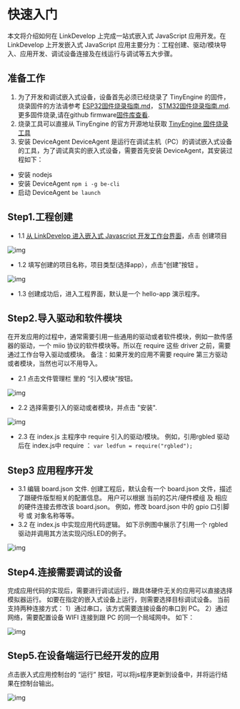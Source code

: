 # 快速入门

本文将介绍如何在 LinkDevelop 上完成一站式嵌入式 JavaScript 应用开发。在 LinkDevelop 上开发嵌入式 JavaScript 应用主要分为：工程创建、驱动/模块导入、应用开发、调试设备连接及在线运行与调试等五大步骤。



## 准备工作

1. 为了开发和调试嵌入式设备，设备首先必须已经烧录了 TinyEngine 的固件，烧录固件的方法请参考 [ESP32固件烧录指南.md](ESP32固件烧录指南.md)， [STM32固件烧录指南.md](STM32固件烧录指南.md). 更多固件烧录,请在github firmware[固件库查看](https://github.com/aliyun/TinyEngine/tree/master/firmware).
2. 烧录工具可以直接从 TinyEngine 的官方开源地址获取 [TinyEngine 固件烧录工具](https://github.com/aliyun/TinyEngine)
3. 安装 DeviceAgent
   DeviceAgent 是运行在调试主机（PC）的调试嵌入式设备的工具，为了调试真实的嵌入式设备，需要首先安装 DeviceAgent，其安装过程如下：

- 安装 nodejs
- 安装 DeviceAgent
  `npm i -g be-cli`
- 启动 DeviceAgent
  `be launch` 

## Step1.工程创建

- 1.1 [从 LinkDevelop 进入嵌入式 Javascript 开发工作台界面](https://linkdevelop.aliyun.com/deviceapp)，点击 创建项目

![img](https://cdn.nlark.com/lark/0/2018/png/89215/1536662525996-8413e4b9-0d78-4179-a66c-b56c9d53ec15.png)

- 1.2 填写创建的项目名称，项目类型(选择app），点击“创建”按钮 。

![img](https://cdn.nlark.com/lark/0/2018/png/89215/1536662536356-7a516260-498f-4751-a28e-b40c34963da1.png)



- 1.3 创建成功后，进入工程界面，默认是一个 hello-app 演示程序。

  

## Step2.导入驱动和软件模块

在开发应用的过程中，通常需要引用一些通用的驱动或者软件模块，例如一款传感器的驱动，一个 miio 协议的软件模块等。所以在 require 这些 driver 之前，需要通过工作台导入驱动或模块。
备注：如果开发的应用不需要 require 第三方驱动或者模块，当然也可以不用导入。



- 2.1 点击文件管理栏 里的 “引入模块”按钮。

![img](https://cdn.nlark.com/lark/0/2018/jpeg/89215/1536662569226-e537d033-85b1-4435-b7b8-bb1d3fe620fd.jpeg)

- 2.2 选择需要引入的驱动或者模块，并点击 "安装".

![img](https://cdn.nlark.com/lark/0/2018/png/89215/1536662595927-7ecedf68-aac1-461d-a9f1-2e5b322ed6b9.png)

- 2.3 在 index.js 主程序中 require 引入的驱动/模块。
  例如，引用rgbled 驱动后在 index.js中 require ： `var ledfun = require("rgbled");`

  

## Step3 应用程序开发

- 3.1 编辑 board.json 文件.
  创建工程后，默认会有一个 board.json 文件，描述了跟硬件版型相关的配置信息。
  用户可以根据 当前的芯片/硬件模组 及 相应的硬件连接去修改该 board.json。
  例如，修改 board.json 中的 gpio 口引脚号 或 对象名称等等。
- 3.2 在 index.js 中实现应用代码逻辑。
  如下示例图中展示了引用一个 rgbled 驱动并调用其方法实现闪烁LED的例子。

![img](https://cdn.nlark.com/lark/0/2018/png/89215/1536662644381-07ed0932-80eb-4019-94cf-cad656392812.png)



## Step4.连接需要调试的设备

完成应用代码的实现后，需要进行调试运行，跟具体硬件无关的应用可以直接选择模拟器运行。
如要在指定的嵌入式设备上运行，则需要选择目标调试设备。
当前支持两种连接方式：
1）通过串口，该方式需要连接设备的串口到 PC。
2）通过网络，需要配置设备 WIFI 连接到跟 PC 的同一个局域网中。
如下：

![img](https://cdn.nlark.com/lark/0/2018/png/89215/1536662653097-287c3aa2-a910-4ced-b0c9-fdab459421e5.png)

## Step5.在设备端运行已经开发的应用

点击嵌入式应用控制台的 “运行” 按钮，可以将js程序更新到设备中，并将运行结果在控制台输出。

![img](https://cdn.nlark.com/lark/0/2018/png/89215/1536662697110-eb54a73e-652b-454f-a1b8-ad933df93acb.png)